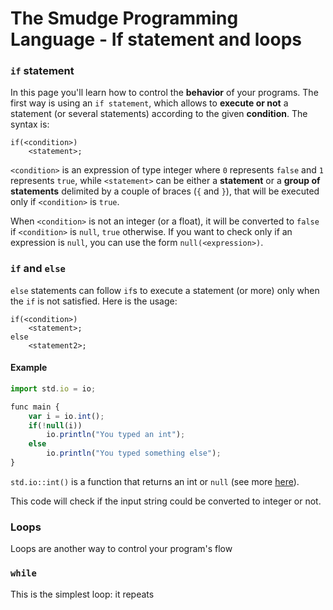 # The Smudge Programming Language - If statement and loops

### `if` statement
In this page you'll learn how to control the **behavior** of your programs.
The first way is using an `if statement`, which allows to **execute or not**
a statement (or several statements) according to the given **condition**.
The syntax is:

```
if(<condition>)
    <statement>;
```

`<condition>` is an expression of type integer where `0` represents `false` and `1` represents `true`, while `<statement>` can be either a **statement** or a **group of statements** delimited
by a couple of braces (`{` and `}`), that will be executed only if `<condition>` is `true`.

When `<condition>` is not an integer (or a float), it will be converted to `false`
if `<condition>` is `null`, `true` otherwise. If you want to check only if an expression
is `null`, you can use the form `null(<expression>)`.

### `if` and `else`
`else` statements can follow `if`s to execute a statement (or more) only when
the `if` is not satisfied.
Here is the usage:

```
if(<condition>)
    <statement>;
else
    <statement2>;
```

#### Example
```js
import std.io = io;

func main {
    var i = io.int();
    if(!null(i))
        io.println("You typed an int");
    else
        io.println("You typed something else");
}
```
`std.io::int()` is a function that returns an int or `null` (see more [here](../ssl/stdio.md#function-int-)).

This code will check if the input string could be converted to integer or not.

### Loops
Loops are another way to control your program's flow

### `while`
This is the simplest loop: it repeats  
